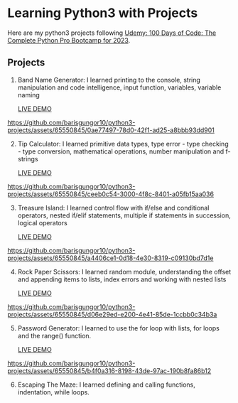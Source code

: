 # Learning Python3 with Projects
Here are my python3 projects following [Udemy: 100 Days of Code: The Complete Python Pro Bootcamp for 2023](https://pages.github.com/](https://www.udemy.com/course/100-days-of-code/)).

## Projects

1. Band Name Generator: I learned printing to the console, string manipulation and code intelligence, input function, variables, variable naming  

    [LIVE DEMO](https://replit.com/@BarisGungor/band-name-generator-start)

https://github.com/barisgungor10/python3-projects/assets/65550845/0ae77497-78d0-42f1-ad25-a8bbb93dd901

2. Tip Calculator: I learned primitive data types, type error - type checking - type conversion, mathematical operations, number manipulation and f-strings

    [LIVE DEMO](https://replit.com/@BarisGungor/tip-calculator-start)

https://github.com/barisgungor10/python3-projects/assets/65550845/ceeb0c54-3000-4f8c-8401-a05fb15aa036

3. Treasure Island: I learned control flow with if/else and conditional operators, nested if/elif statements, multiple if statements in succession, logical operators

    [LIVE DEMO](https://replit.com/@BarisGungor/treasure-island-start)

https://github.com/barisgungor10/python3-projects/assets/65550845/a4406ce1-0d18-4e30-8319-c09130bd7d1e

4. Rock Paper Scissors: I learned random module, understanding the offset and appending items to lists, index errors and working with nested lists

    [LIVE DEMO](https://replit.com/@BarisGungor/rock-paper-scissors-start)

https://github.com/barisgungor10/python3-projects/assets/65550845/d06e29ed-e200-4e41-85de-1ccbb0c34b3a

5. Password Generator: I learned to use the for loop with lists, for loops and the range() function.

    [LIVE DEMO](https://replit.com/@BarisGungor/password-generator-start)
   
https://github.com/barisgungor10/python3-projects/assets/65550845/b4f0a316-8198-43de-97ac-190b8fa86b12

6. Escaping The Maze: I learned defining and calling functions, indentation, while loops.

